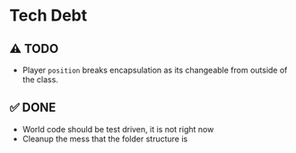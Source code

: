 #  Tech Debt

## ⚠️ TODO
- Player `position` breaks encapsulation as its changeable from outside of the class.


## ✅ DONE
- World code should be test driven, it is not right now
- Cleanup the mess that the folder structure is
